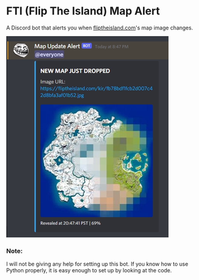 # FTI (Flip The Island) Map Alert
A Discord bot that alerts you when [fliptheisland.com](https://fliptheisland.com/)'s map image changes.

![FTI Bot](mapalert.png)

### Note:
I will not be giving any help for setting up this bot. If you know how to use Python properly, it is easy enough to set up by looking at the code.
